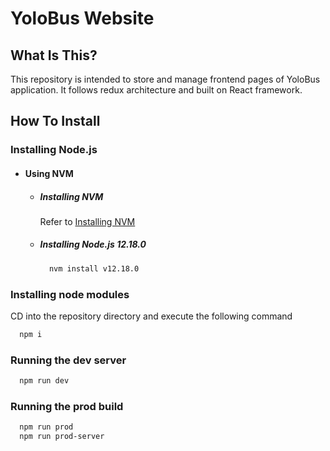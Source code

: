 # YoloBus Website

## What Is This?

This repository is intended to store and manage frontend pages of YoloBus application. It follows redux architecture and built on React framework.

## How To Install

### Installing Node.js

- #### Using NVM

  - ##### Installing NVM 
    
    Refer to [Installing NVM](https://github.com/creationix/nvm#install-script)

  - ##### Installing Node.js 12.18.0

    ```bash
      nvm install v12.18.0
    ```

### Installing node modules

CD into the repository directory and execute the following command
```bash
  npm i
```

### Running the dev server
```bash
  npm run dev
```

### Running the prod build
```bash
  npm run prod
  npm run prod-server
```
